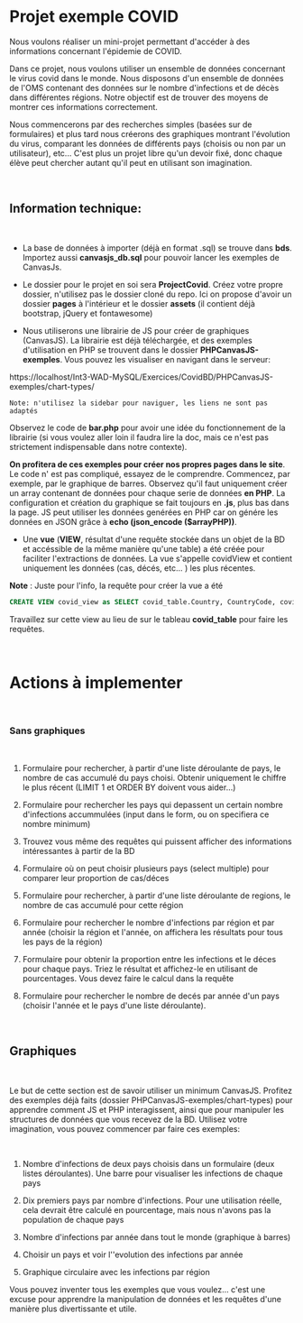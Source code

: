 # Projet exemple COVID

Nous voulons réaliser un mini-projet permettant d'accéder à des informations concernant l'épidemie de COVID.

Dans ce projet, nous voulons utiliser un ensemble de données concernant le virus covid dans le monde. Nous disposons d'un ensemble de données de l'OMS contenant des données sur le nombre d'infections et de décès dans différentes régions. Notre objectif est de trouver des moyens de montrer ces informations correctement.

Nous commencerons par des recherches simples (basées sur de formulaires) et plus tard nous créerons des graphiques montrant l'évolution du virus, comparant les données de différents pays (choisis ou non par un utilisateur), etc... C'est plus un projet libre qu'un devoir fixé, donc chaque élève peut chercher autant qu'il peut en utilisant son imagination.



<br>

## Information technique:

<br>

- La base de données à importer (déjà en format .sql) se trouve dans **bds**. Importez aussi **canvasjs_db.sql** pour pouvoir lancer les exemples de CanvasJs.

- Le dossier pour le projet en soi sera **ProjectCovid**. Créez votre propre dossier, n'utilisez pas le dossier cloné du repo.
Ici on propose d'avoir un dossier **pages** à l'intérieur et le dossier **assets** (il contient déjà bootstrap, jQuery et fontawesome)

- Nous utiliserons une librairie de JS pour créer de graphiques (CanvasJS). La librairie est déjà téléchargée, et des exemples d'utilisation en PHP se trouvent dans le dossier **PHPCanvasJS-exemples**. Vous pouvez les visualiser en navigant dans le serveur:

https://localhost/Int3-WAD-MySQL/Exercices/CovidBD/PHPCanvasJS-exemples/chart-types/
  
    Note: n'utilisez la sidebar pour naviguer, les liens ne sont pas adaptés

Observez le code de **bar.php** pour avoir une idée du fonctionnement de la librairie (si vous voulez aller loin il faudra lire la doc, mais ce n'est pas strictement indispensable dans notre contexte).

**On profitera de ces exemples pour créer nos propres pages dans le site**. Le code n' est pas compliqué, essayez de le comprendre. Commencez, par exemple, par le graphique de barres. Observez qu'il faut uniquement créer un array contenant de données pour chaque serie de données **en PHP**. La configuration et création du graphique se fait toujours en **.js**, plus bas dans la page.
JS peut utiliser les données genérées en PHP car on génére les données en JSON grâce à **echo (json_encode ($arrayPHP))**.


- Une **vue** (**VIEW**, résultat d'une requête stockée dans un objet de la BD et accéssible de la même manière qu'une table) a été créée pour faciliter l'extractions de données. La vue s'appelle covidView et contient uniquement les données (cas, décés, etc... ) les plus récentes.

**Note** : Juste pour l'info, la requête pour créer la vue a été

```sql
CREATE VIEW covid_view as SELECT covid_table.Country, CountryCode, covid_table.WHORegion, year(DateReported), max(covid_table.CumulativeCases) as LastCumulativeCases, max(covid_table.CumulativeDeaths) as LastCumulativeDeaths, NewCases, NewDeaths FROM `covid_table` GROUP BY covid_table.Country; 
```
Travaillez sur cette view au lieu de sur le tableau **covid_table** pour faire les requêtes.
 
<br>

# Actions à implementer

<br>




### Sans graphiques

<br>

1. Formulaire pour rechercher, à partir d'une liste déroulante de pays, le nombre de cas accumulé du pays choisi. Obtenir uniquement le chiffre le plus récent (LIMIT 1 et ORDER BY doivent vous aider...)
   
2. Formulaire pour rechercher les pays qui depassent un certain nombre d'infections accummulées (input dans le form, ou on specifiera ce nombre minimum)

3. Trouvez vous même des requêtes qui puissent afficher des informations intéressantes à partir de la BD

4. Formulaire où on peut choisir plusieurs pays (select multiple) pour comparer leur proportion de cas/déces
   
5. Formulaire pour rechercher, à partir d'une liste déroulante de regions, le nombre de cas accumulé pour cette région

6. Formulaire pour rechercher le nombre d'infections par région et par année (choisir la région et l'année, on affichera les résultats pour tous les pays de la région) 

7. Formulaire pour obtenir la proportion entre les infections et le déces pour chaque pays. Triez le résultat et affichez-le en utilisant de pourcentages. Vous devez faire le calcul dans la requête
   
8. Formulaire pour rechercher le nombre de decés par année d'un pays (choisir l'année et le pays d'une liste déroulante).






<br>

## Graphiques

<br>

Le but de cette section est de savoir utiliser un minimum CanvasJS. Profitez des exemples déjà faits (dossier  PHPCanvasJS-exemples/chart-types) pour apprendre comment JS et PHP interagissent, ainsi que pour manipuler les structures de données que vous recevez de la BD. Utilisez votre imagination, vous pouvez commencer par faire ces exemples: 

<br>

1. Nombre d'infections de deux pays choisis dans un formulaire (deux listes déroulantes). Une barre pour visualiser les infections de chaque pays

3. Dix premiers pays par nombre d'infections. Pour une utilisation réelle, cela devrait être calculé en pourcentage, mais nous n'avons pas la population de chaque pays

3. Nombre d'infections par année dans tout le monde (graphique à barres)
   
4. Choisir un pays et voir l''evolution des infections par année
   
5. Graphique circulaire avec les infections par région

Vous pouvez inventer tous les exemples que vous voulez... c'est une excuse pour apprendre la manipulation de données et les requêtes d'une manière plus divertissante et utile.



